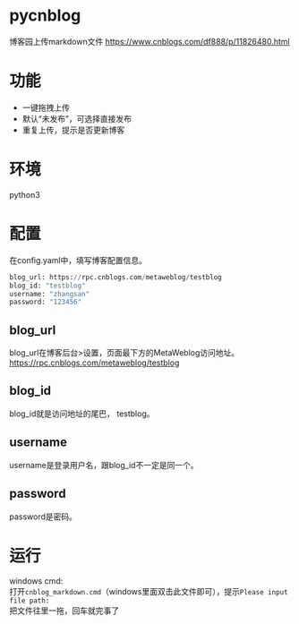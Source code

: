 # pycnblog
博客园上传markdown文件 https://www.cnblogs.com/df888/p/11826480.html

# 功能

- 一键拖拽上传
- 默认“未发布”，可选择直接发布
- 重复上传，提示是否更新博客

# 环境

python3

# 配置

在config.yaml中，填写博客配置信息。

```python
blog_url: https://rpc.cnblogs.com/metaweblog/testblog
blog_id: "testblog"
username: "zhangsan"
password: "123456"
```

## blog_url

blog_url在博客后台>设置，页面最下方的MetaWeblog访问地址。
https://rpc.cnblogs.com/metaweblog/testblog

## blog_id

blog_id就是访问地址的尾巴，
testblog。

## username

username是登录用户名，跟blog_id不一定是同一个。

## password

password是密码。

# 运行

windows cmd:<br/>
打开`cnblog_markdown.cmd`（windows里面双击此文件即可），提示`Please input file path:`<br/>
把文件往里一拖，回车就完事了
